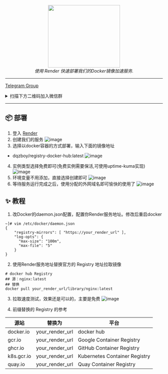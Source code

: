<div style="text-align: center"></div>
  <p align="center">
  <img src="https://github.com/dqzboy/Docker-Proxy/assets/42825450/c187d66f-152e-4172-8268-e54bd77d48bb" width="230px" height="200px">
      <br>
      <i>使用 Render 快速部署我们的Docker镜像加速服务.</i>
  </p>
</div>

---

[Telegram Group](https://t.me/+ghs_XDp1vwxkMGU9) 
<details>
<summary>扫描下方二维码加入微信群</summary>
<div align="center">
<img src="https://github.com/dqzboy/ChatGPT-Proxy/assets/42825450/09211fb0-70bd-4ac7-bb99-2ead29561142" width="400px">
</div>
</details>

---


## 📦 部署
1. 登入 [Render](https://dashboard.render.com)
2. 创建我们的服务 
  ![image](https://github.com/dqzboy/Blog-Image/assets/42825450/7a16000a-6514-4cc9-892c-9f0a9746d1b2)
3. 选择以docker容器的方式部署，输入下面的镜像地址
  - dqzboy/registry-docker-hub:latest
![image](https://github.com/dqzboy/Blog-Image/assets/42825450/620181c4-f6e8-4411-9045-d1429cf9da49)
4. 实例类型选择免费即可(免费实例需要保活,可使用uptime-kuma实现)
![image](https://github.com/dqzboy/Blog-Image/assets/42825450/c0a166c9-9d06-472e-a4cd-0d16fa3eeb83)
5. 环境变量不用添加，直接选择创建即可
![image](https://github.com/dqzboy/Blog-Image/assets/42825450/e760d9c3-b6f4-4a5e-81ce-64c8017c70fc)
6. 等待服务运行完成之后，使用分配的外网域名即可愉快的使用了
![image](https://github.com/dqzboy/Blog-Image/assets/42825450/e597f257-9ca8-41c8-afa2-3f5e43100954)

## ✨ 教程

1. 改Docker的daemon.json配置，配置你Render服务地址。修改后重启docker
```shell
~]# vim /etc/docker/daemon.json
{
    "registry-mirrors": [ "https://your_render_url" ],
    "log-opts": {
      "max-size": "100m",
      "max-file": "5"
    }
}
```
2. 使用Render服务地址替换官方的 Registry 地址拉取镜像
```shell
# docker hub Registry
## 源：nginx:latest
## 替换
docker pull your_render_url/library/nginx:latest
```

3. 拉取速度测试，效果还是可以的，主要是免费
![image](https://github.com/dqzboy/Blog-Image/assets/42825450/06ad14d4-cb0f-4924-ab41-5c3f001261a2)

4. 前缀替换的 Registry 的参考

| 源站 | 替换为 | 平台 |
|-------|---------------|----------|
| docker.io   | your_render_url   |  docker hub 
| gcr.io      | your_render_url   |  Google Container Registry
| ghcr.io     | your_render_url  |  GitHub Container Registry
| k8s.gcr.io     | your_render_url  | Kubernetes Container Registry
| quay.io     | your_render_url  | Quay Container Registry
